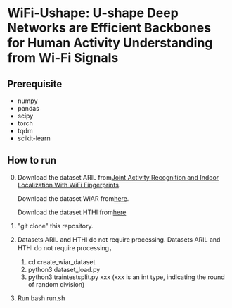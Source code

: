 # WiFi-Ushape: U-shape Deep Networks are Efficient Backbones for Human Activity Understanding from Wi-Fi Signals

## Prerequisite
* numpy
* pandas
* scipy
* torch
* tqdm
* scikit-learn

## How to run
0. Download the dataset ARIL from[Joint Activity Recognition and Indoor Localization With WiFi Fingerprints](https://ieeexplore.ieee.org/abstract/document/8740950).
   
   Download the dataset WiAR from[here](https://github.com/ermongroup/Wifi_Activity_Recognition).
   
   Download the dataset HTHI from[here]()
2. "git clone" this repository.
   
3. Datasets ARIL and HTHI do not require processing. Datasets ARIL and HTHI do not require processing，
   1. cd create_wiar_dataset
   2. python3 dataset_load.py
   3. python3 traintestsplit.py xxx  (xxx is an int type, indicating the round of random division)
      
4. Run bash run.sh
